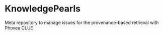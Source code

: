 # KnowledgePearls
Meta repository to manage issues for the provenance-based retrieval with Phovea CLUE
